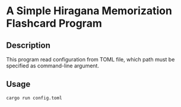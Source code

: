 # A Simple Hiragana Memorization Flashcard Program

## Description

This program read configuration from TOML file, which path must be specified as command-line argument.

## Usage

```bash
cargo run config.toml
```
